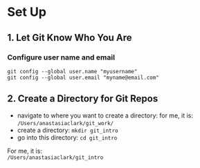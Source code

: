 # Set Up

## 1.  Let Git Know Who You Are

### Configure user name and email 
`git config --global user.name "myusername"`  
`git config --global user.email "myname@email.com"`  

## 2. Create a Directory for Git Repos
* navigate to where you want to create a directory:  for me, it is:  `/Users/anastasiaclark/git_work/`
* create a directory:  `mkdir git_intro`
* go into this directory:  `cd git_intro`

For me, it is:   
`/Users/anastasiaclark/git_intro`  
